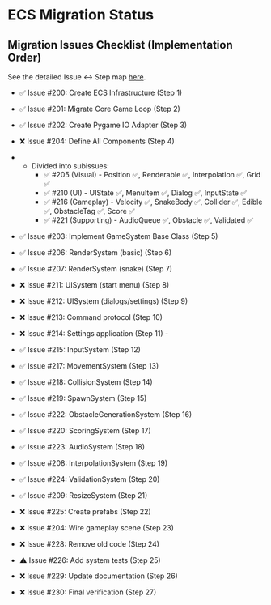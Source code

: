# ECS Migration Status

## Migration Issues Checklist (Implementation Order)
See the detailed Issue ↔ Step map [here](.cursor/rules/ecs_migration_map.mdc).

- ✅ Issue #200: Create ECS Infrastructure (Step 1) 
- ✅ Issue #201: Migrate Core Game Loop (Step 2) 
- ✅ Issue #202: Create Pygame IO Adapter (Step 3) 
- ❌ Issue #204: Define All Components (Step 4) 
- - Divided into subissues: 
    - ✅ #205 (Visual) - Position ✅, Renderable ✅, Interpolation ✅, Grid ✅ 
    - ✅ #210 (UI) - UIState ✅, MenuItem ✅, Dialog ✅, InputState ✅ 
    - ✅ #216 (Gameplay) - Velocity ✅, SnakeBody ✅, Collider ✅, Edible ✅, ObstacleTag ✅, Score ✅ 
    - ✅ #221 (Supporting) - AudioQueue ✅, Obstacle ✅, Validated ✅ 
  
- ✅ Issue #203: Implement GameSystem Base Class (Step 5) 
- ✅ Issue #206: RenderSystem (basic) (Step 6) 
- ✅ Issue #207: RenderSystem (snake) (Step 7) 
- ❌ Issue #211: UISystem (start menu) (Step 8) 
- ❌ Issue #212: UISystem (dialogs/settings) (Step 9) 
- ❌ Issue #213: Command protocol (Step 10) 
- ❌ Issue #214: Settings application (Step 11) - 
- ✅ Issue #215: InputSystem (Step 12) 
- ✅ Issue #217: MovementSystem (Step 13) 
- ✅ Issue #218: CollisionSystem (Step 14) 
- ✅ Issue #219: SpawnSystem (Step 15) 
- ✅ Issue #222: ObstacleGenerationSystem (Step 16) 
- ✅ Issue #220: ScoringSystem (Step 17) 
- ✅ Issue #223: AudioSystem (Step 18) 
- ✅ Issue #208: InterpolationSystem (Step 19) 
- ✅ Issue #224: ValidationSystem (Step 20) 
- ✅ Issue #209: ResizeSystem (Step 21) 
- ❌ Issue #225: Create prefabs (Step 22) 
- ❌ Issue #204: Wire gameplay scene (Step 23) 
- ❌ Issue #228: Remove old code (Step 24) 
- ⚠️ Issue #226: Add system tests (Step 25) 
- ❌ Issue #229: Update documentation (Step 26) 
- ❌ Issue #230: Final verification (Step 27) 


